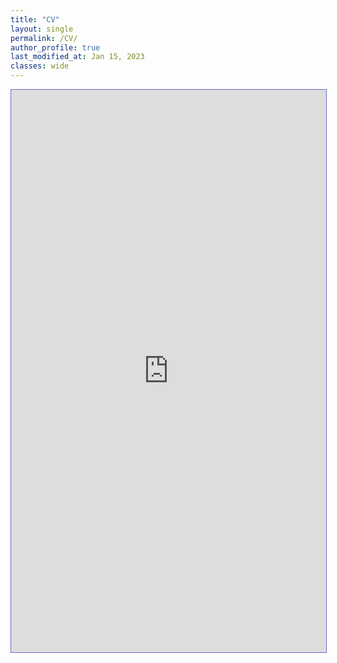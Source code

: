 ```yaml
---
title: "CV"
layout: single
permalink: /CV/
author_profile: true
last_modified_at: Jan 15, 2023
classes: wide
---
```

<section class="page__content" itemprop="text">
<iframe src="https://zi-wang.com/pub/ZIW_CV.pdf#toolbar=0" width="100%" height="900" style="border:1px solid #666CCC" frameborder="1" scrolling="auto">
</section>